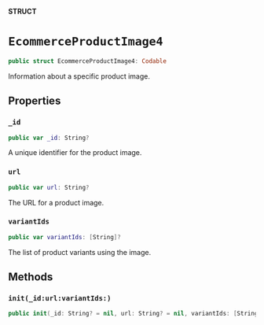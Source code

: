 **STRUCT**

# `EcommerceProductImage4`

```swift
public struct EcommerceProductImage4: Codable
```

Information about a specific product image.

## Properties
### `_id`

```swift
public var _id: String?
```

A unique identifier for the product image.

### `url`

```swift
public var url: String?
```

The URL for a product image.

### `variantIds`

```swift
public var variantIds: [String]?
```

The list of product variants using the image.

## Methods
### `init(_id:url:variantIds:)`

```swift
public init(_id: String? = nil, url: String? = nil, variantIds: [String]? = nil)
```
